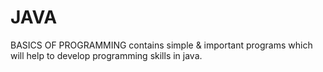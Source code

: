 # JAVA
BASICS OF PROGRAMMING contains simple & important programs which  will help to develop programming skills in java.
